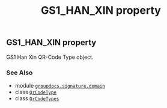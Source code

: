 ﻿---
title: GS1_HAN_XIN property
second_title: GroupDocs.Signature for Python via .NET API References
description: 
type: docs
url: /python-net/groupdocs.signature.domain/qrcodetypes/gs1_han_xin/
is_root: false
weight: 90
---

## GS1_HAN_XIN property


GS1 Han Xin QR-Code Type object.

### See Also
* module [`groupdocs.signature.domain`](../../)
* class [`QrCodeType`](/signature/python-net/groupdocs.signature.domain/qrcodetype)
* class [`QrCodeTypes`](/signature/python-net/groupdocs.signature.domain/qrcodetypes)
